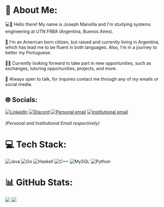
# 💫 About Me:
💻👾 Hello there! My name is Joseph Mansilla and I'm studying systems engineering at UTN FRBA (Argentina, Buenos Aires). <br><br>🛂 I'm an American born citizen, but raised and currently living in Argentina, which has lead me to be fluent in both languages. Also, I'm in a journey to better my Portuguese. <br><br>👥💭 Currently looking forward to take part in new opportunities, such as exchanges, tutoring opportunities, projects, and more. <br><br>🤝 Always open to talk, for inquires contact me through any of my emails or social media.<br>

## 🌐 Socials:
[![LinkedIn](https://img.shields.io/badge/LinkedIn-%230077B5.svg?logo=linkedin&logoColor=white)](https://linkedin.com/in/josephthomansilla/) [![Discord](https://img.shields.io/badge/Discord-%237289DA.svg?logo=discord&logoColor=white)](https://discord.com/users/873689768309977239) [![Personal email](https://img.shields.io/badge/Email-D14836?logo=gmail&logoColor=white)](mailto:josephmnslla@gmail.com) [![institutional email](https://img.shields.io/badge/Email-D14836?logo=gmail&logoColor=white)](mailto:jomansilla@frba.utn.edu.ar) 
###### (Personal and Institutional Email respectively)
# 💻 Tech Stack:
![Java](https://img.shields.io/badge/java-%23ED8B00.svg?style=plastic&logo=openjdk&logoColor=white) ![Go](https://img.shields.io/badge/go-%2300ADD8.svg?style=plastic&logo=go&logoColor=white) ![Haskell](https://img.shields.io/badge/Haskell-5e5086?style=plastic&logo=haskell&logoColor=white) ![C++](https://img.shields.io/badge/c++-%2300599C.svg?style=plastic&logo=c%2B%2B&logoColor=white) ![MySQL](https://img.shields.io/badge/mysql-4479A1.svg?style=plastic&logo=mysql&logoColor=white) ![Python](https://img.shields.io/badge/python-3670A0?style=plastic&logo=python&logoColor=ffdd54)
# 📊 GitHub Stats:
![](https://github-readme-stats.vercel.app/api/top-langs/?username=josephmansilla&theme=radical&hide_border=false&include_all_commits=false&count_private=true&layout=donut&hide=C&size_weight=0.5&count_weight=0.5&langs_count=6)
![](https://nirzak-streak-stats.vercel.app/?user=josephmansilla&theme=radical&hide_border=false)<br/>

<!-- Proudly created with GPRM ( https://gprm.itsvg.in ) -->
<!--

STATS PARA PERFIL PUBLICO ![](https://github-readme-stats.vercel.app/api?username=josephmansilla&theme=monokai&hide_border=false&include_all_commits=false&count_private=true)<br/>


